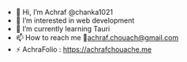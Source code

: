 - 👋 Hi, I’m Achraf @chanka1021
- 👀 I’m interested in web development 
- 🌱 I’m currently learning Tauri
- 📫 How to reach me 📧achraf.chouach@gmail.com
- ⚡ AchraFolio : https://achrafchouache.me

<!---
chanka1021/chanka1021 is a ✨ special ✨ repository because its `README.md` (this file) appears on your GitHub profile.
You can click the Preview link to take a look at your changes.
--->
